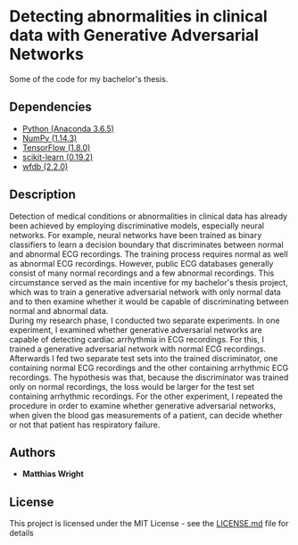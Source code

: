 # Detecting abnormalities in clinical data with Generative Adversarial Networks

Some of the code for my bachelor's thesis.

## Dependencies
* [Python (Anaconda 3.6.5)](https://anaconda.org/) 
* [NumPy (1.14.3)](http://www.numpy.org/) 
* [TensorFlow (1.8.0)](https://www.tensorflow.org/) 
* [scikit-learn (0.19.2)](http://scikit-learn.org/stable/) 
* [wfdb (2.2.0)](https://github.com/MIT-LCP/wfdb-python) 


## Description
Detection of medical conditions or abnormalities in clinical
data has already been achieved by employing discriminative models, especially
neural networks. For example, neural networks have been trained as binary
classifiers to learn a decision boundary that discriminates between normal
and abnormal ECG recordings. The training process requires normal as well as
abnormal ECG recordings. However, public ECG databases generally consist of
many normal recordings and a few abnormal recordings. 
This circumstance served as the main incentive for my bachelor's thesis project, 
which was to train a generative adversarial network with only normal data and to 
then examine whether it would be capable of discriminating between normal and abnormal data.  <br/>
During my research phase, I conducted two separate experiments. In one experiment, I examined
whether generative adversarial networks are capable of detecting cardiac arrhythmia in ECG recordings.
For this, I trained a generative adversarial network with normal ECG recordings. Afterwards
I fed two separate test sets into the trained discriminator, one containing normal ECG
recordings and the other containing arrhythmic ECG recordings. The hypothesis was that,
because the discriminator was trained only on normal recordings, the loss would be larger
for the test set containing arrhythmic recordings. For the other experiment, I repeated the
procedure in order to examine whether generative adversarial networks, when given the blood gas
measurements of a patient, can decide whether or not that patient has respiratory failure.


## Authors

* **Matthias Wright**

## License

This project is licensed under the MIT License - see the [LICENSE.md](LICENSE.md) file for details 
